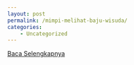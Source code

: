```yaml
---
layout: post
permalink: /mimpi-melihat-baju-wisuda/
categories:
    - Uncategorized
---
```


[Baca Selengkapnya](/09)